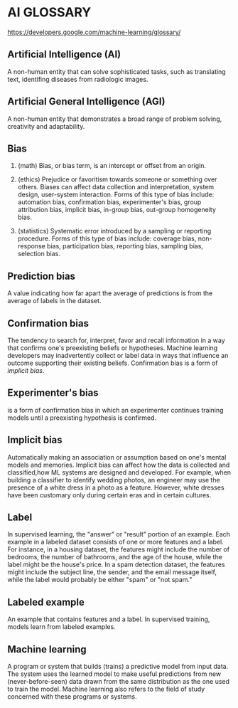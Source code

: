 # AI GLOSSARY

https://developers.google.com/machine-learning/glossary/


## Artificial Intelligence (AI)
A non-human entity that can solve sophisticated tasks, such as translating text, identifing diseases from radiologic images.

## Artificial General Intelligence (AGI)
A non-human entity that demonstrates a broad range of problem solving, creativity and adaptability.

## Bias

1. (math) Bias, or bias term, is an intercept or offset from an origin.

2. (ethics) Prejudice or favoritism towards someone or something over others. Biases can affect data collection and interpretation, system design, user-system interaction. Forms of this type of bias include: automation bias, confirmation bias, experimenter's bias, group attribution bias, implicit bias, in-group bias, out-group homogeneity bias.

3. (statistics) Systematic error introduced by a sampling or reporting procedure. Forms of this type of bias include: coverage bias, non-response bias, participation bias, reporting bias, sampling bias, selection bias.

## Prediction bias
A value indicating how far apart the average of predictions is from the average of labels in the dataset.

## Confirmation bias
The tendency to search for, interpret, favor and recall information in a way that confirms one's preexisting beliefs or hypotheses. Machine learning developers may inadvertently collect or label data in ways that influence an outcome supporting their existing beliefs. Confirmation bias is a form of *implicit bias*.

## Experimenter's bias
is a form of confirmation bias in which an experimenter continues training models until a preexisting hypothesis is confirmed.

## Implicit bias
Automatically making an association or assumption based on one's mental models and memories. Implicit bias can affect how the data is collected and classified,how ML systems are designed and developed. For example, when building a classifier to identify wedding photos, an engineer may use the presence of a white dress in a photo as a feature. However, white dresses have been customary only during certain eras and in certain cultures.

## Label
In supervised learning, the "answer" or "result" portion of an example. Each example in a labeled dataset consists of one or more features and a label. For instance, in a housing dataset, the features might include the number of bedrooms, the number of bathrooms, and the age of the house, while the label might be the house's price. In a spam detection dataset, the features might include the subject line, the sender, and the email message itself, while the label would probably be either "spam" or "not spam."

## Labeled example
An example that contains features and a label. In supervised training, models learn from labeled examples.

## Machine learning
A program or system that builds (trains) a predictive model from input data. The system uses the learned model to make useful predictions from new (never-before-seen) data drawn from the same distribution as the one used to train the model. Machine learning also refers to the field of study concerned with these programs or systems.

